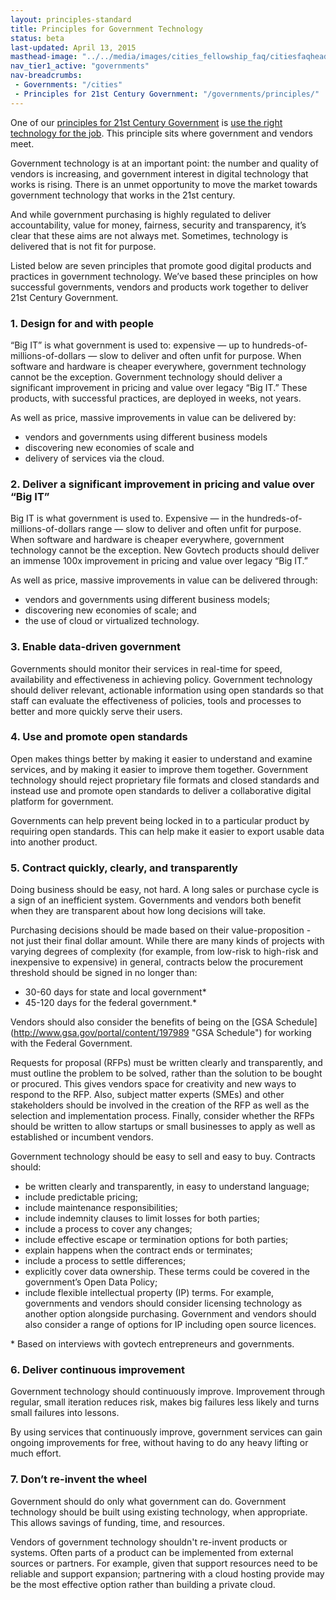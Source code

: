 ```yaml
---
layout: principles-standard
title: Principles for Government Technology
status: beta
last-updated: April 13, 2015
masthead-image: "../../media/images/cities_fellowship_faq/citiesfaqheader.jpg"
nav_tier1_active: "governments"
nav-breadcrumbs:
 - Governments: "/cities"
 - Principles for 21st Century Government: "/governments/principles/"
---
```


            
One of our [principles for 21st Century Government](/governments/principles/ "Principles for 21st Century Government") is [use the right technology for the job](/governments/principles/#procurement "Use the right technology for the job"). This principle sits where government and vendors meet. 

Government technology is at an important point: the number and quality of vendors is increasing, and government interest in digital technology that works is rising. There is an unmet opportunity to move the market towards government technology that works in the 21st century. 

And while government purchasing is highly regulated to deliver accountability, value for money, fairness, security and transparency, it’s clear that these aims are not always met. Sometimes, technology is delivered that is not fit for purpose.

Listed below are seven principles that promote good digital products and practices in government technology. We’ve based these principles on how successful governments, vendors and products work together to deliver 21st Century Government. 
    
### 1. Design for and with people

“Big IT” is what government is used to: expensive — up to hundreds-of-millions-of-dollars — slow to deliver and often unfit for purpose. When software and hardware is cheaper everywhere, government technology cannot be the exception. Government technology should deliver a significant improvement in pricing and value over legacy “Big IT.” These products, with successful practices, are deployed in weeks, not years. 

As well as price, massive  improvements in value can be delivered by:

*   vendors and governments using different business models
*   discovering new economies of scale and
*   delivery of services via the cloud. 

### 2. Deliver a significant improvement in pricing and value over “Big IT”

Big IT is what government is used to. Expensive — in the hundreds-of-millions-of-dollars range — slow to deliver and often unfit for purpose. When software and hardware is cheaper everywhere, government technology cannot be the exception. New Govtech products should deliver an immense  100x improvement in pricing and value over legacy “Big IT.”

As well as price, massive improvements in value can be delivered through:

*	vendors and governments using different business models;
*	discovering new economies of scale; and 
*	the use of cloud or virtualized technology.

### 3. Enable data-driven government

Governments should monitor their services in real-time for speed, availability and effectiveness in achieving policy. Government technology should deliver relevant, actionable information using open standards so that staff can evaluate the effectiveness of policies, tools and processes to better and more quickly serve their users.

### 4. Use and promote open standards

Open makes things better by making it easier to understand and examine services, and by making it easier to improve them together. Government technology should reject proprietary file formats and closed standards and instead use and promote open standards to deliver a collaborative digital platform for government. 

Governments can help prevent being locked in to a particular product by requiring open standards. This can help make it easier to export usable data into another product. 

### 5. Contract quickly, clearly, and transparently 

Doing business should be easy, not hard. A long sales or purchase cycle is a sign of an inefficient system. Governments and vendors both benefit when they are transparent about how long decisions will take. 

Purchasing decisions should be made based on their value-proposition - not just their final dollar amount. While there are many kinds of projects with varying degrees of complexity (for example, from low-risk to high-risk and inexpensive to expensive) in general, contracts below the procurement threshold should be signed in no longer than:

*   30-60 days for state and local government* 
*   45-120 days for the federal government.*

Vendors should also consider the benefits of being on the [GSA Schedule] (http://www.gsa.gov/portal/content/197989 "GSA Schedule") for working with the Federal Government. 

Requests for proposal (RFPs) must be written clearly and transparently, and must outline the problem to be solved, rather than the solution to be bought or procured. This gives vendors space for creativity and new ways to respond to the RFP. Also, subject matter experts (SMEs) and other stakeholders should be involved in the creation of the RFP as well as the selection and implementation process. Finally, consider whether the RFPs should be written to allow startups or small businesses to apply as well as established or incumbent vendors.

Government technology should be easy to sell and easy to buy. Contracts should:

*	be written clearly and transparently, in easy to understand language;
*   include predictable pricing;
*	include maintenance responsibilities;
*	include indemnity clauses to limit losses for both parties;
*	include a process to cover any changes;
*	include effective escape or termination options for both parties;
*	explain happens when the contract ends or terminates;
*	include a process to settle differences;
*   explicitly cover data ownership. These terms could be covered in the government’s Open Data Policy;
*	include flexible intellectual property (IP) terms. For example, governments and vendors should consider licensing technology as another option alongside purchasing. Government and vendors should also consider a range of options for IP including open source licences. 

&#42; Based on interviews with govtech entrepreneurs  and governments. 

### 6. Deliver continuous improvement

Government technology should continuously improve. Improvement through regular, small iteration reduces risk, makes big failures less likely and turns small failures into lessons. 

By using services that continuously improve, government services can gain ongoing improvements for free, without having to do any heavy lifting or much effort.

### 7. Don’t re-invent the wheel

Government should do only what government can do. Government technology should be built using existing technology, when appropriate. This allows savings of funding, time, and resources. 

Vendors of government technology shouldn't re-invent products or systems. Often parts of a product can be implemented from external sources or partners. For example, given that support resources need to be reliable and support expansion; partnering with a cloud hosting provide may be the most effective option rather than building a private cloud.



